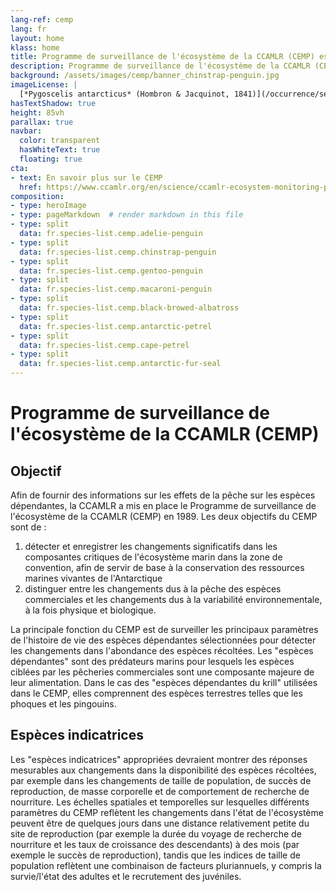 ```yaml
---
lang-ref: cemp
lang: fr
layout: home
klass: home
title: Programme de surveillance de l'écosystème de la CCAMLR (CEMP) espèces indicatrices
description: Programme de surveillance de l'écosystème de la CCAMLR (CEMP) et les espèces indicatrices du CEMP
background: /assets/images/cemp/banner_chinstrap-penguin.jpg
imageLicense: | 
  [*Pygoscelis antarcticus* (Hombron & Jacquinot, 1841)](/occurrence/search?entity=3994320758) observé en Antarctique par timhoffm (sous licence http://creativecommons.org/licenses/by-nc/4.0/)  
hasTextShadow: true
height: 85vh
parallax: true
navbar:
  color: transparent
  hasWhiteText: true
  floating: true
cta:
- text: En savoir plus sur le CEMP
  href: https://www.ccamlr.org/en/science/ccamlr-ecosystem-monitoring-program-cemp
composition:
- type: heroImage
- type: pageMarkdown  # render markdown in this file
- type: split
  data: fr.species-list.cemp.adelie-penguin
- type: split
  data: fr.species-list.cemp.chinstrap-penguin
- type: split
  data: fr.species-list.cemp.gentoo-penguin
- type: split
  data: fr.species-list.cemp.macaroni-penguin
- type: split
  data: fr.species-list.cemp.black-browed-albatross
- type: split
  data: fr.species-list.cemp.antarctic-petrel
- type: split
  data: fr.species-list.cemp.cape-petrel
- type: split
  data: fr.species-list.cemp.antarctic-fur-seal
---
```


# Programme de surveillance de l'écosystème de la CCAMLR (CEMP)

## Objectif

Afin de fournir des informations sur les effets de la pêche sur les espèces dépendantes, la CCAMLR a mis en place le Programme de surveillance de l'écosystème de la CCAMLR (CEMP) en 1989. Les deux objectifs du CEMP sont de :
1. détecter et enregistrer les changements significatifs dans les composantes critiques de l'écosystème marin dans la zone de convention, afin de servir de base à la conservation des ressources marines vivantes de l'Antarctique
2. distinguer entre les changements dus à la pêche des espèces commerciales et les changements dus à la variabilité environnementale, à la fois physique et biologique.

La principale fonction du CEMP est de surveiller les principaux paramètres de l'histoire de vie des espèces dépendantes sélectionnées pour détecter les changements dans 
l'abondance des espèces récoltées. Les "espèces dépendantes" sont des prédateurs marins pour lesquels les espèces ciblées par les pêcheries commerciales sont une composante majeure de leur alimentation. Dans le cas des "espèces dépendantes du krill" utilisées dans le CEMP, elles comprennent des espèces terrestres telles que les phoques et les pingouins.

## Espèces indicatrices

Les "espèces indicatrices" appropriées devraient montrer des réponses mesurables aux changements dans la disponibilité des espèces récoltées, 
par exemple dans les changements de taille de population, de succès de reproduction, de masse corporelle et de comportement de recherche de nourriture. 
Les échelles spatiales et temporelles sur lesquelles différents paramètres du CEMP reflètent les changements dans l'état de l'écosystème 
peuvent être de quelques jours dans une distance relativement petite du site de reproduction (par exemple la durée du voyage de recherche de nourriture et les taux de croissance des descendants) 
à des mois (par exemple le succès de reproduction), tandis que les indices de taille de population reflètent une combinaison de facteurs pluriannuels, y compris 
la survie/l'état des adultes et le recrutement des juvéniles.

